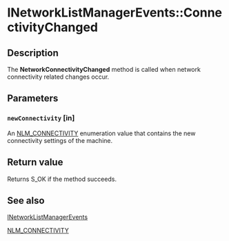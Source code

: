 # INetworkListManagerEvents::ConnectivityChanged

## Description

The **NetworkConnectivityChanged** method is called when network connectivity related changes occur.

## Parameters

### `newConnectivity` [in]

An [NLM_CONNECTIVITY](https://learn.microsoft.com/windows/desktop/api/netlistmgr/ne-netlistmgr-nlm_connectivity) enumeration value that contains the new connectivity settings of the machine.

## Return value

Returns S_OK if the method succeeds.

## See also

[INetworkListManagerEvents](https://learn.microsoft.com/windows/desktop/api/netlistmgr/nn-netlistmgr-inetworklistmanagerevents)

[NLM_CONNECTIVITY](https://learn.microsoft.com/windows/desktop/api/netlistmgr/ne-netlistmgr-nlm_connectivity)